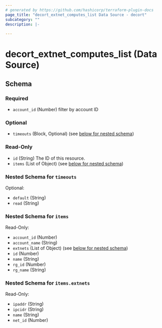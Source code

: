 ```yaml
---
# generated by https://github.com/hashicorp/terraform-plugin-docs
page_title: "decort_extnet_computes_list Data Source - decort"
subcategory: ""
description: |-
  
---
```


# decort_extnet_computes_list (Data Source)





<!-- schema generated by tfplugindocs -->
## Schema

### Required

- `account_id` (Number) filter by account ID

### Optional

- `timeouts` (Block, Optional) (see [below for nested schema](#nestedblock--timeouts))

### Read-Only

- `id` (String) The ID of this resource.
- `items` (List of Object) (see [below for nested schema](#nestedatt--items))

<a id="nestedblock--timeouts"></a>
### Nested Schema for `timeouts`

Optional:

- `default` (String)
- `read` (String)


<a id="nestedatt--items"></a>
### Nested Schema for `items`

Read-Only:

- `account_id` (Number)
- `account_name` (String)
- `extnets` (List of Object) (see [below for nested schema](#nestedobjatt--items--extnets))
- `id` (Number)
- `name` (String)
- `rg_id` (Number)
- `rg_name` (String)

<a id="nestedobjatt--items--extnets"></a>
### Nested Schema for `items.extnets`

Read-Only:

- `ipaddr` (String)
- `ipcidr` (String)
- `name` (String)
- `net_id` (Number)


